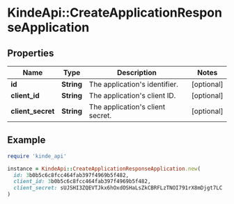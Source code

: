 # KindeApi::CreateApplicationResponseApplication

## Properties

| Name | Type | Description | Notes |
| ---- | ---- | ----------- | ----- |
| **id** | **String** | The application&#39;s identifier. | [optional] |
| **client_id** | **String** | The application&#39;s client ID. | [optional] |
| **client_secret** | **String** | The application&#39;s client secret. | [optional] |

## Example

```ruby
require 'kinde_api'

instance = KindeApi::CreateApplicationResponseApplication.new(
  id: 3b0b5c6c8fcc464fab397f4969b5f482,
  client_id: 3b0b5c6c8fcc464fab397f4969b5f482,
  client_secret: sUJSHI3ZQEVTJkx6hOxdOSHaLsZkCBRFLzTNOI791rX8mDjgt7LC
)
```

